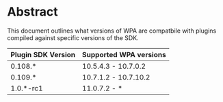 # Abstract
This document outlines what versions of WPA are compatbile with plugins compiled against specific versions of the SDK.

| Plugin SDK Version | Supported WPA versions |
| ------------------ | ---------------------- |
| 0.108.*            | 10.5.4.3 - 10.7.0.2    |
| 0.109.*            | 10.7.1.2 - 10.7.10.2   |
| 1.0.*-rc1          | 11.0.7.2 - *           |